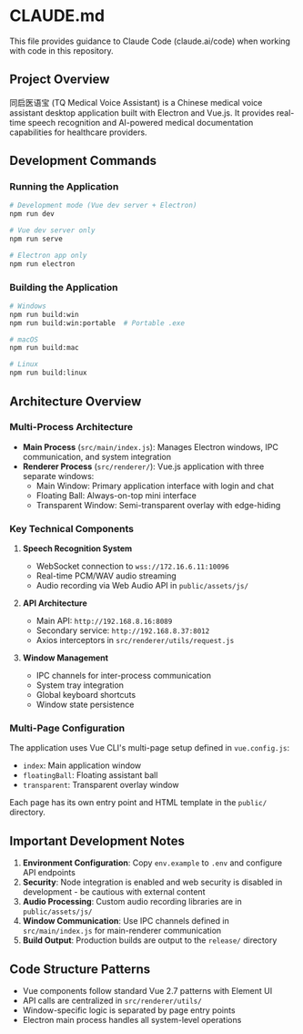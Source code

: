 # CLAUDE.md

This file provides guidance to Claude Code (claude.ai/code) when working with code in this repository.

## Project Overview

同启医语宝 (TQ Medical Voice Assistant) is a Chinese medical voice assistant desktop application built with Electron and Vue.js. It provides real-time speech recognition and AI-powered medical documentation capabilities for healthcare providers.

## Development Commands

### Running the Application
```bash
# Development mode (Vue dev server + Electron)
npm run dev

# Vue dev server only
npm run serve

# Electron app only
npm run electron
```

### Building the Application
```bash
# Windows
npm run build:win
npm run build:win:portable  # Portable .exe

# macOS
npm run build:mac

# Linux
npm run build:linux
```

## Architecture Overview

### Multi-Process Architecture
- **Main Process** (`src/main/index.js`): Manages Electron windows, IPC communication, and system integration
- **Renderer Process** (`src/renderer/`): Vue.js application with three separate windows:
  - Main Window: Primary application interface with login and chat
  - Floating Ball: Always-on-top mini interface
  - Transparent Window: Semi-transparent overlay with edge-hiding

### Key Technical Components

1. **Speech Recognition System**
   - WebSocket connection to `wss://172.16.6.11:10096`
   - Real-time PCM/WAV audio streaming
   - Audio recording via Web Audio API in `public/assets/js/`

2. **API Architecture**
   - Main API: `http://192.168.8.16:8089`
   - Secondary service: `http://192.168.8.37:8012`
   - Axios interceptors in `src/renderer/utils/request.js`

3. **Window Management**
   - IPC channels for inter-process communication
   - System tray integration
   - Global keyboard shortcuts
   - Window state persistence

### Multi-Page Configuration
The application uses Vue CLI's multi-page setup defined in `vue.config.js`:
- `index`: Main application window
- `floatingBall`: Floating assistant ball
- `transparent`: Transparent overlay window

Each page has its own entry point and HTML template in the `public/` directory.

## Important Development Notes

1. **Environment Configuration**: Copy `env.example` to `.env` and configure API endpoints
2. **Security**: Node integration is enabled and web security is disabled in development - be cautious with external content
3. **Audio Processing**: Custom audio recording libraries are in `public/assets/js/`
4. **Window Communication**: Use IPC channels defined in `src/main/index.js` for main-renderer communication
5. **Build Output**: Production builds are output to the `release/` directory

## Code Structure Patterns

- Vue components follow standard Vue 2.7 patterns with Element UI
- API calls are centralized in `src/renderer/utils/`
- Window-specific logic is separated by page entry points
- Electron main process handles all system-level operations